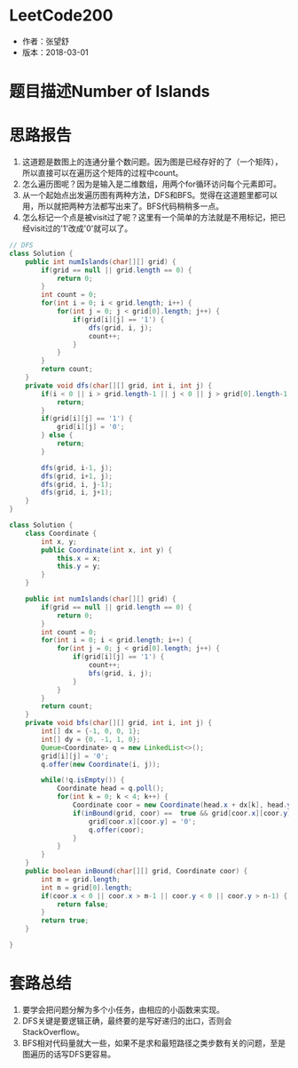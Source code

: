 # LeetCode200
* 作者：张望舒
* 版本：2018-03-01

# 题目描述Number of Islands

# 思路报告
1. 这道题是数图上的连通分量个数问题。因为图是已经存好的了（一个矩阵），所以直接可以在遍历这个矩阵的过程中count。
2. 怎么遍历图呢？因为是输入是二维数组，用两个for循环访问每个元素即可。
3. 从一个起始点出发遍历图有两种方法，DFS和BFS。觉得在这道题里都可以用，所以就把两种方法都写出来了。BFS代码稍稍多一点。
4. 怎么标记一个点是被visit过了呢？这里有一个简单的方法就是不用标记，把已经visit过的'1'改成'0'就可以了。

```Java
// DFS
class Solution {
    public int numIslands(char[][] grid) {
        if(grid == null || grid.length == 0) {
            return 0;
        }
        int count = 0;
        for(int i = 0; i < grid.length; i++) {
            for(int j = 0; j < grid[0].length; j++) {
                if(grid[i][j] == '1') {
                    dfs(grid, i, j);
                    count++;
                }
            }
        }
        return count;
    }
    private void dfs(char[][] grid, int i, int j) {
        if(i < 0 || i > grid.length-1 || j < 0 || j > grid[0].length-1) {
            return;
        }
        if(grid[i][j] == '1') {
            grid[i][j] = '0';
        } else {
            return;
        }

        dfs(grid, i-1, j);
        dfs(grid, i+1, j);
        dfs(grid, i, j-1);
        dfs(grid, i, j+1);
    }
}
```

```Java
class Solution {
    class Coordinate {
        int x, y;
        public Coordinate(int x, int y) {
            this.x = x;
            this.y = y;
        }
    }

    public int numIslands(char[][] grid) {
        if(grid == null || grid.length == 0) {
            return 0;
        }
        int count = 0;
        for(int i = 0; i < grid.length; i++) {
            for(int j = 0; j < grid[0].length; j++) {
                if(grid[i][j] == '1') {
                    count++;
                    bfs(grid, i, j);
                }
            }
        }
        return count;
    }
    private void bfs(char[][] grid, int i, int j) {
        int[] dx = {-1, 0, 0, 1};
        int[] dy = {0, -1, 1, 0};
        Queue<Coordinate> q = new LinkedList<>();
        grid[i][j] = '0';
        q.offer(new Coordinate(i, j));

        while(!q.isEmpty()) {
            Coordinate head = q.poll();
            for(int k = 0; k < 4; k++) {
                Coordinate coor = new Coordinate(head.x + dx[k], head.y + dy[k]);
                if(inBound(grid, coor) ==  true && grid[coor.x][coor.y] == '1') {
                    grid[coor.x][coor.y] = '0';
                    q.offer(coor);
                }
            }
        }        
    }
    public boolean inBound(char[][] grid, Coordinate coor) {
        int m = grid.length;
        int n = grid[0].length;
        if(coor.x < 0 || coor.x > m-1 || coor.y < 0 || coor.y > n-1) {
            return false;
        }
        return true;
    }

}
```


# 套路总结
1. 要学会把问题分解为多个小任务，由相应的小函数来实现。
2. DFS关键是要逻辑正确，最终要的是写好递归的出口，否则会StackOverflow。
3. BFS相对代码量就大一些，如果不是求和最短路径之类步数有关的问题，至是图遍历的话写DFS更容易。
